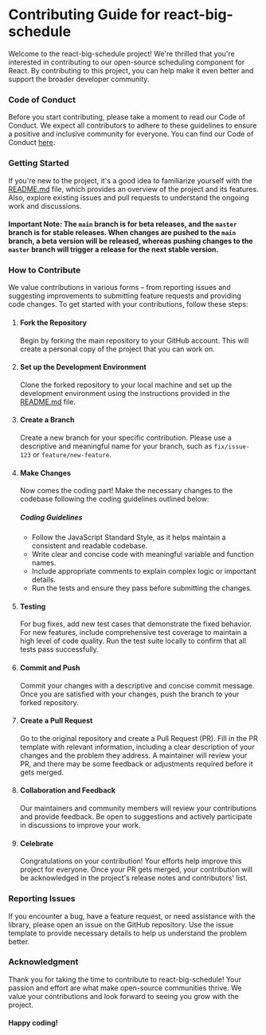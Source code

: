# Contributing Guide for react-big-schedule

Welcome to the react-big-schedule project! We're thrilled that you're interested in contributing to our open-source scheduling component for React. By contributing to this project, you can help make it even better and support the broader developer community.

### Code of Conduct

Before you start contributing, please take a moment to read our Code of Conduct. We expect all contributors to adhere to these guidelines to ensure a positive and inclusive community for everyone. You can find our Code of Conduct [here](https://github.com/react-scheduler/react-big-schedule/blob/master/CODE_OF_CONDUCT.md).

### Getting Started

If you're new to the project, it's a good idea to familiarize yourself with the [README.md](https://github.com/react-scheduler/react-big-schedule/blob/master/README.md) file, which provides an overview of the project and its features. Also, explore existing issues and pull requests to understand the ongoing work and discussions.

#### Important Note: The `main` branch is for beta releases, and the `master` branch is for stable releases. When changes are pushed to the `main` branch, a beta version will be released, whereas pushing changes to the `master` branch will trigger a release for the next stable version.

### How to Contribute

We value contributions in various forms – from reporting issues and suggesting improvements to submitting feature requests and providing code changes. To get started with your contributions, follow these steps:

1. #### Fork the Repository
   Begin by forking the main repository to your GitHub account. This will create a personal copy of the project that you can work on.
2. #### Set up the Development Environment
   Clone the forked repository to your local machine and set up the development environment using the instructions provided in the [README.md](https://github.com/react-scheduler/react-big-schedule/blob/master/README.md) file.
3. #### Create a Branch
   Create a new branch for your specific contribution. Please use a descriptive and meaningful name for your branch, such as `fix/issue-123` or `feature/new-feature`.
4. #### Make Changes

   Now comes the coding part! Make the necessary changes to the codebase following the coding guidelines outlined below:

   ##### Coding Guidelines

   - Follow the JavaScript Standard Style, as it helps maintain a consistent and readable codebase.
   - Write clear and concise code with meaningful variable and function names.
   - Include appropriate comments to explain complex logic or important details.
   - Run the tests and ensure they pass before submitting the changes.

5. #### Testing
   For bug fixes, add new test cases that demonstrate the fixed behavior. For new features, include comprehensive test coverage to maintain a high level of code quality. Run the test suite locally to confirm that all tests pass successfully.
6. #### Commit and Push
   Commit your changes with a descriptive and concise commit message. Once you are satisfied with your changes, push the branch to your forked repository.
7. #### Create a Pull Request
   Go to the original repository and create a Pull Request (PR). Fill in the PR template with relevant information, including a clear description of your changes and the problem they address. A maintainer will review your PR, and there may be some feedback or adjustments required before it gets merged.
8. #### Collaboration and Feedback
   Our maintainers and community members will review your contributions and provide feedback. Be open to suggestions and actively participate in discussions to improve your work.
9. #### Celebrate
   Congratulations on your contribution! Your efforts help improve this project for everyone. Once your PR gets merged, your contribution will be acknowledged in the project's release notes and contributors' list.

### Reporting Issues

If you encounter a bug, have a feature request, or need assistance with the library, please open an issue on the GitHub repository. Use the issue template to provide necessary details to help us understand the problem better.

### Acknowledgment

Thank you for taking the time to contribute to react-big-schedule! Your passion and effort are what make open-source communities thrive. We value your contributions and look forward to seeing you grow with the project.

#### Happy coding!

